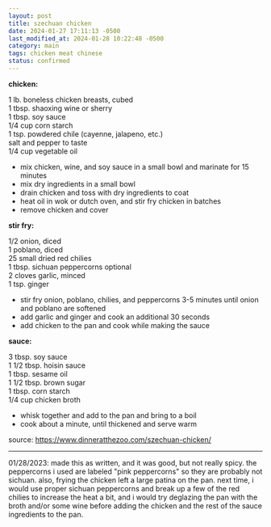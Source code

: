 ```yaml
---
layout: post
title: szechuan chicken
date: 2024-01-27 17:11:13 -0500
last_modified_at: 2024-01-28 10:22:48 -0500
category: main
tags: chicken meat chinese
status: confirmed
---
```


**chicken:**

1 lb. boneless chicken breasts, cubed  
1 tbsp. shaoxing wine or sherry  
1 tbsp. soy sauce  
1/4 cup corn starch  
1 tsp. powdered chile (cayenne, jalapeno, etc.)  
salt and pepper to taste  
1/4 cup vegetable oil  
* mix chicken, wine, and soy sauce in a small bowl and marinate for 15 minutes
* mix dry ingredients in a small bowl
* drain chicken and toss with dry ingredients to coat
* heat oil in wok or dutch oven, and stir fry chicken in batches
* remove chicken and cover

**stir fry:**

1/2 onion, diced  
1 poblano, diced  
25 small dried red chilies  
1 tbsp. sichuan peppercorns optional  
2 cloves garlic, minced  
1 tsp. ginger  
* stir fry onion, poblano, chilies, and peppercorns 3-5 minutes until onion and
  poblano are softened
* add garlic and ginger and cook an additional 30 seconds
* add chicken to the pan and cook while making the sauce

**sauce:**

3 tbsp. soy sauce  
1 1/2 tbsp. hoisin sauce  
1 tbsp. sesame oil  
1 1/2 tbsp. brown sugar  
1 tbsp. corn starch  
1/4 cup chicken broth  
* whisk together and add to the pan and bring to a boil
* cook about a minute, until thickened and serve warm

source: <https://www.dinneratthezoo.com/szechuan-chicken/>

---

01/28/2023: made this as written, and it was good, but not really spicy. the 
peppercorns i used are labeled "pink peppercorns" so they are probably not sichuan.
also, frying the chicken left a large patina on the pan. next time, i would use
proper sichuan peppercorns and break up a few of the red chilies to increase the
heat a bit, and i would try deglazing the pan with the broth and/or some wine
before adding the chicken and the rest of the sauce ingredients to the pan.

